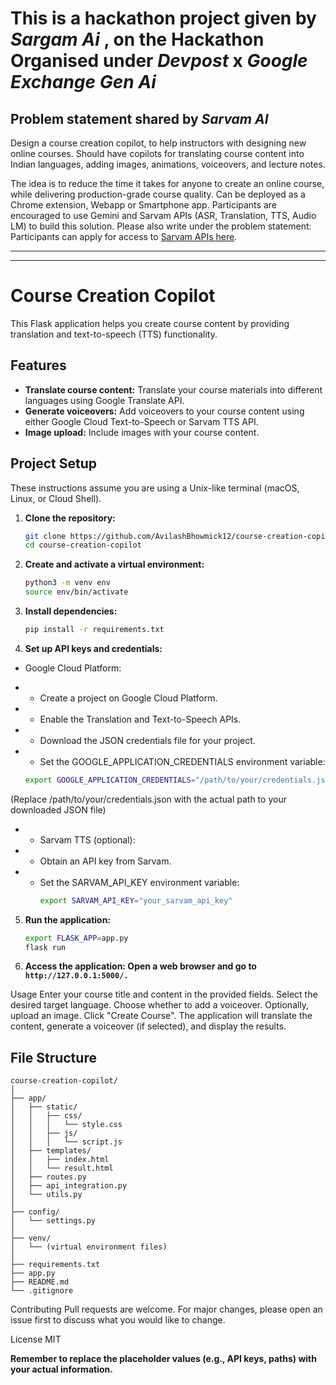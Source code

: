 # This is a hackathon project given by *Sargam Ai* , on the Hackathon Organised under *Devpost* x *Google Exchange Gen Ai* 

## Problem statement shared by *Sarvam AI*
Design a course creation copilot, to help instructors with designing new online courses. Should have copilots for translating course content into Indian languages, adding images, animations, voiceovers, and lecture notes.

The idea is to reduce the time it takes for anyone to create an online course, while delivering production-grade course quality. Can be deployed as a Chrome extension, Webapp or Smartphone app. Participants are encouraged to use Gemini and Sarvam APIs (ASR, Translation, TTS, Audio LM) to build this solution. Please also write under the problem statement: Participants can apply for access to [Sarvam APIs here](https://docs.sarvam.ai/api-reference-docs/authentication).

---
---

# Course Creation Copilot

This Flask application helps you create course content by providing translation and text-to-speech (TTS) functionality.

## Features

- **Translate course content:** Translate your course materials into different languages using Google Translate API.
- **Generate voiceovers:** Add voiceovers to your course content using either Google Cloud Text-to-Speech or Sarvam TTS API.
- **Image upload:** Include images with your course content.

## Project Setup

These instructions assume you are using a Unix-like terminal (macOS, Linux, or Cloud Shell).

1. **Clone the repository:**
   ```bash
   git clone https://github.com/AvilashBhowmick12/course-creation-copilot.git
   cd course-creation-copilot
2. **Create and activate a virtual environment:**
    ```bash
    python3 -m venv env
    source env/bin/activate

3. **Install dependencies:**
    ```bash
    pip install -r requirements.txt

4. **Set up API keys and credentials:**

 - Google Cloud Platform:

 - - Create a project on Google Cloud Platform.
 - - Enable the Translation and Text-to-Speech APIs.
 - - Download the JSON credentials file for your project.
 - - Set the GOOGLE_APPLICATION_CREDENTIALS environment variable:
    ```bash
    export GOOGLE_APPLICATION_CREDENTIALS="/path/to/your/credentials.json"
(Replace /path/to/your/credentials.json with the actual path to your downloaded JSON file)
 - - Sarvam TTS (optional):

- - Obtain an API key from Sarvam.
- - Set the SARVAM_API_KEY environment variable:
    ```bash
    export SARVAM_API_KEY="your_sarvam_api_key"

5. **Run the application:**

    ```bash
    export FLASK_APP=app.py
    flask run
6. **Access the application: Open a web browser and go to `http://127.0.0.1:5000/.`**

Usage
Enter your course title and content in the provided fields.
Select the desired target language.
Choose whether to add a voiceover.
Optionally, upload an image.
Click "Create Course".
The application will translate the content, generate a voiceover (if selected), and display the results.

## File Structure
```
course-creation-copilot/
│
├── app/
│   ├── static/
│   │   ├── css/
│   │   │   └── style.css
│   │   ├── js/
│   │   │   └── script.js
│   ├── templates/
│   │   ├── index.html
│   │   └── result.html
│   ├── routes.py
│   ├── api_integration.py
│   └── utils.py
│
├── config/
│   └── settings.py
│
├── venv/
│   └── (virtual environment files)
│
├── requirements.txt
├── app.py
├── README.md
└── .gitignore
```


Contributing
Pull requests are welcome. For major changes, please open an issue first to discuss what you would like to change.

License
MIT

**Remember to replace the placeholder values (e.g., API keys, paths) with your actual information.**
